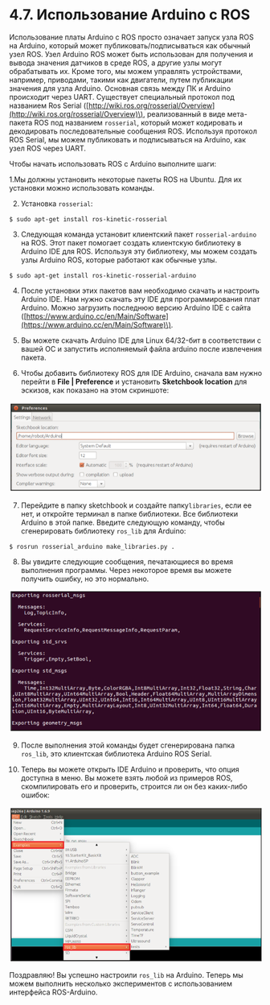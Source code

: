 # 4.7. Использование Arduino с ROS

Использование платы Arduino с ROS просто означает запуск узла ROS на Arduino, который может публиковать/подписываться как обычный узел ROS. Узел Arduino ROS может быть использован для получения и вывода значения датчиков в среде ROS, а другие узлы могут обрабатывать их. Кроме того, мы можем управлять устройствами, например, приводами, такими как двигатели, путем публикации значения для узла Arduino. Основная связь между ПК и Arduino происходит через UART. Существует специальный протокол под названием Ros Serial \([http://wiki.ros.org/rosserial/Overview](http://wiki.ros.org/rosserial/Overview)\), реализованный в виде мета-пакета ROS под названием `rosserial`, который может кодировать и декодировать последовательные сообщения ROS. Используя протокол ROS Serial, мы можем публиковать и подписываться на Arduino, как узел ROS через UART.

Чтобы начать использовать ROS с Arduino выполните шаги:

1.Мы должны установить некоторые пакеты ROS на Ubuntu. Для их установки можно использовать команды.

2. Установка `rosserial`:

```text
$ sudo apt-get install ros-kinetic-rosserial
```

3. Следующая команда установит клиентский пакет `rosserial-arduino` на ROS. Этот пакет помогает создать клиентскую библиотеку в Arduino IDE для ROS. Используя эту библиотеку, мы можем создать узлы Arduino ROS, которые работают как обычные узлы.

```text
$ sudo apt-get install ros-kinetic-rosserial-arduino
```

4. После установки этих пакетов вам необходимо скачать и настроить Arduino IDE. Нам нужно скачать эту IDE для программирования плат Arduino. Можно загрузить последнюю версию Arduino IDE с сайта \([https://www.arduino.cc/en/Main/Software](https://www.arduino.cc/en/Main/Software)\).

5. Вы можете скачать Arduino IDE для Linux 64/32-бит в соответствии с вашей ОС и запустить исполняемый файла arduino после извлечения пакета.

6. Чтобы добавить библиотеку ROS для IDE Arduino, сначала вам нужно перейти в **File \| Preference** и установить **Sketchbook location** для эскизов, как показано на этом скриншоте:

![](../.gitbook/assets/image%20%282%29.png)

7. Перейдите в папку sketchbook и создайте папку`libraries`, если ее нет, и откройте терминал в папке библиотеки. Все библиотеки Arduino в этой папке. Введите следующую команду, чтобы сгенерировать библиотеку `ros_lib` для Arduino:

```text
$ rosrun rosserial_arduino make_libraries.py .
```

8. Вы увидите следующие сообщения, печатающиеся во время выполнения программы. Через некоторое время вы можете получить ошибку, но это нормально.

![](../.gitbook/assets/image%20%2832%29.png)

9. После выполнения этой команды будет сгенерирована папка `ros_lib`, это клиентская библиотека Arduino ROS Serial.

10. Теперь вы можете открыть IDE Arduino и проверить, что опция доступна в меню. Вы можете взять любой из примеров ROS, скомпилировать его и проверить, строится ли он без каких-либо ошибок:

![](../.gitbook/assets/image%20%2818%29.png)

Поздравляю! Вы успешно настроили `ros_lib` на Arduino. Теперь мы можем выполнить несколько экспериментов с использованием интерфейса ROS-Arduino.

